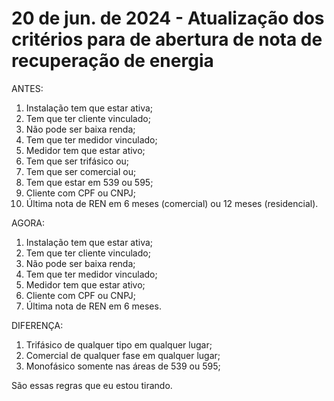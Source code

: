 # 20 de jun. de 2024 - Atualização dos critérios para de abertura de nota de recuperação de energia

ANTES:
1. Instalação tem que estar ativa;
2. Tem que ter cliente vinculado;
3. Não pode ser baixa renda;
4. Tem que ter medidor vinculado;
5. Medidor tem que estar ativo;
6. Tem que ser trifásico ou;
7. Tem que ser comercial ou;
8. Tem que estar em 539 ou 595;
9. Cliente com CPF ou CNPJ;
10. Última nota de REN em 6 meses (comercial) ou 12 meses (residencial).

AGORA:
1. Instalação tem que estar ativa;
2. Tem que ter cliente vinculado;
3. Não pode ser baixa renda;
4. Tem que ter medidor vinculado;
5. Medidor tem que estar ativo;
6. Cliente com CPF ou CNPJ;
7. Última nota de REN em 6 meses.

DIFERENÇA:
1. Trifásico de qualquer tipo em qualquer lugar;
2. Comercial de qualquer fase em qualquer lugar;
3. Monofásico somente nas áreas de 539 ou 595;

São essas regras que eu estou tirando.
